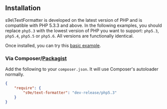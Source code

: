 ## Installation

s9e\\TextFormatter is developed on the latest version of PHP and is compatible with PHP 5.3.3 and above. In the following examples, you should replace `php5.3` with the lowest version of PHP you want to support: `php5.3`, `php5.4`, `php5.5` or `php5.6`. All versions are functionally identical.

Once installed, you can try this [basic example](https://github.com/s9e/TextFormatter/blob/master/docs/examples/00_quick.php).

### Via Composer/[Packagist](https://packagist.org/)

Add the following to your `composer.json`. It will use Composer's autoloader normally.
```json
{
    "require": {
        "s9e/text-formatter": "dev-release/php5.3"
    }
}
```
